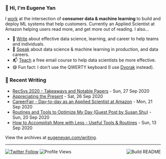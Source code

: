 ### 👋 Hi, I'm Eugene Yan

I [work](https://eugeneyan.com/about/) at the intersection of **consumer data & machine learning** to build and deploy ML systems that help customers. Currently an Applied Scientist at Amazon helping users read more, and get more out of reading. I also...

- 📝 [Write](https://eugeneyan.com/writing/) about effective data science, learning, and career to help teams and individuals.
- 🎤 [Speak](https://eugeneyan.com/speaking/) about data science & machine learning in production, and data careers.
- 📬 [Teach](https://eugeneyan.com/resources/) a free email course to help data scientists be more effective.
- 😅 Fun fact: I don't use the QWERTY keyboard (I use [Dvorak](https://en.wikipedia.org/wiki/Dvorak_keyboard_layout) instead).

### 📝 Recent Writing

<!-- writing starts -->
* [RecSys 2020 - Takeaways and Notable Papers](https://eugeneyan.com//writing/recsys2020/) - Sun, 27 Sep 2020
* [Appreciating the Present](https://eugeneyan.com//writing/present/) - Sat, 26 Sep 2020
* [CareerFair - Day-to-day as an Applied Scientist at Amazon](https://eugeneyan.com//speaking/data-scientist-day-to-day/) - Mon, 21 Sep 2020
* [Routines and Tools to Optimize My Day (Guest Post by Susan Shu)](https://eugeneyan.com//writing/favorite-productivity-coffee-routines-habits/) - Sun, 20 Sep 2020
* [How to Accomplish More with Less - Useful Tools & Routines](https://eugeneyan.com//writing/how-to-accomplish-more-with-less/) - Sun, 13 Sep 2020
<!-- writing ends -->

View the archives at [eugeneyan.com/writing](https://eugeneyan.com/writing/).

---
[![Twitter Follow](https://img.shields.io/twitter/follow/eugeneyan?label=Follow&style=social)](https://twitter.com/eugeneyan) ![Profile Views](https://gpvc.arturio.dev/eugeneyan)<a href="https://github.com/eugeneyan/eugeneyan/actions"><img src="https://github.com/eugeneyan/eugeneyan/workflows/Build%20README/badge.svg?branch=master" align="right" alt="Build README"></a>
